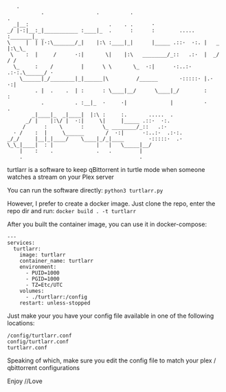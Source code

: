 ```
   .
           .                 .          .                               .
  _|__:                          .    . .      ·
_/ |·:|__:_|___________ :____|_  .      :      :        .....   :_______|_ _
\     |  | |·:\_______/_|    |:\ :____|_|      |_____ .::·  ·:. |   _   |:\_\_
 \    :  |     /      ·:|       \|    |:\   ________/_::   .:·  |  _/      / /
  \_     :    /         |      \ \       \_  ·:|      ·:..:·  .:·:.\______/ ·
    \______|_/________|_|______|\         /______       ·:::::· |.·  ·:|
         . |  .    .  | :      : \____|__/      \____|_/        :      :
           .          . :__|_  ·     ·|              |          ·      .
        _|____|_  _|____|  |:\ :     :.       .....  .
      _/ |    |:\/ |  ·:|     \|     |_____ .::·  ·:.
     /      :    \      :      \_ ________/_::   .:·
  · /    :  |     \______       /  ·:|      ·:..:·  .:·:.
_/_/     |__|_|____/    \____|_/_|____        ·:::::·  .·
\_\_|____|  : |              |   |   \_____|__/
    |    :    .              .   .         |
    .                                      .
```
turtlarr is a software to keep qBittorrent in turtle mode when someone watches a stream on your Plex server

You can run the software directly:
```python3 turtlarr.py```

However, I prefer to create a docker image. Just clone the repo, enter the repo dir and run:
```docker build . -t turtlarr```

After you built the container image, you can use it in docker-compose:
```
---
services:
  turtlarr:
    image: turtlarr
    container_name: turtlarr
    environment:
      - PUID=1000
      - PGID=1000
      - TZ=Etc/UTC
    volumes:
      - ./turtlarr:/config
    restart: unless-stopped
```
Just make your you have your config file available in one of the following locations:
```
/config/turtlarr.conf
config/turtlarr.conf
turtlarr.conf
```
Speaking of which, make sure you edit the config file to match your plex / qbittorrent configurations

Enjoy
//Love
